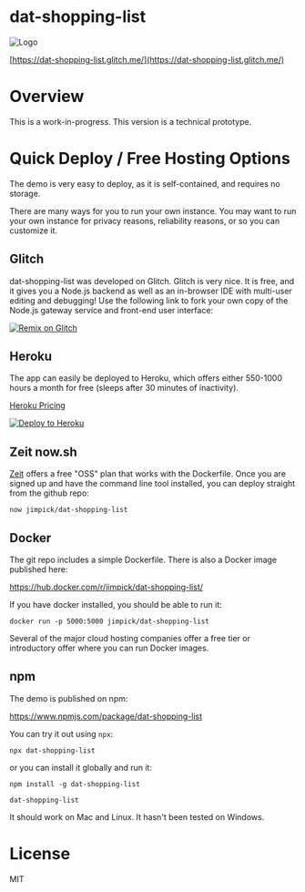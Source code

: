 # dat-shopping-list

![Logo](https://dat-shopping-list.glitch.me/img/dat-shopping-list-96.png)

[https://dat-shopping-list.glitch.me/](https://dat-shopping-list.glitch.me/)

# Overview

This is a work-in-progress. This version is a technical prototype.

# Quick Deploy / Free Hosting Options

The demo is very easy to deploy, as it is self-contained, and requires no storage.

There are many ways for you to run your own instance. You may want to run your own instance for privacy reasons, reliability reasons, or so you can customize it.

## Glitch

dat-shopping-list was developed on Glitch. Glitch is very nice. It is free, and it gives you a Node.js backend as well as an in-browser IDE with multi-user editing and debugging! Use the following link to fork your own copy of the Node.js gateway service and front-end user interface:

[![Remix on Glitch](https://cdn.glitch.com/2703baf2-b643-4da7-ab91-7ee2a2d00b5b%2Fremix-button.svg)](https://glitch.com/edit/#!/remix/dat-shopping-list)

## Heroku

The app can easily be deployed to Heroku, which offers either 550-1000 hours a month for free (sleeps after 30 minutes of inactivity). 

[Heroku Pricing](https://www.heroku.com/pricing)

[![Deploy to Heroku](https://www.herokucdn.com/deploy/button.svg)](https://heroku.com/deploy)

## Zeit now.sh

[Zeit](https://zeit.co/account/plan) offers a free "OSS" plan that works with the Dockerfile. Once you are signed up and have the command line tool installed, you can deploy straight from the github repo:  

```
now jimpick/dat-shopping-list
```

## Docker

The git repo includes a simple Dockerfile. There is also a Docker image published here:

https://hub.docker.com/r/jimpick/dat-shopping-list/

If you have docker installed, you should be able to run it:

```
docker run -p 5000:5000 jimpick/dat-shopping-list
```

Several of the major cloud hosting companies offer a free tier or introductory offer where you can run Docker images.

## npm

The demo is published on npm:

https://www.npmjs.com/package/dat-shopping-list

You can try it out using `npx`:

```
npx dat-shopping-list
```

or you can install it globally and run it:

```
npm install -g dat-shopping-list

dat-shopping-list
```

It should work on Mac and Linux. It hasn't been tested on Windows.

# License

MIT
